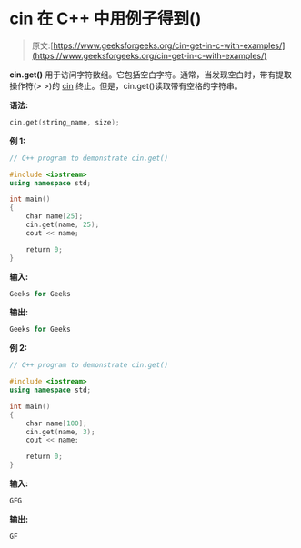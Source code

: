 # cin 在 C++ 中用例子得到()

> 原文:[https://www.geeksforgeeks.org/cin-get-in-c-with-examples/](https://www.geeksforgeeks.org/cin-get-in-c-with-examples/)

**cin.get()** 用于访问字符数组。它包括空白字符。通常，当发现空白时，带有提取操作符(> >)的 [cin](https://www.geeksforgeeks.org/basic-input-output-c/) 终止。但是，cin.get()读取带有空格的字符串。

**语法:**

```cpp
cin.get(string_name, size);
```

**例 1:**

```cpp
// C++ program to demonstrate cin.get()

#include <iostream>
using namespace std;

int main()
{
    char name[25];
    cin.get(name, 25);
    cout << name;

    return 0;
}
```

**输入:**

```cpp
Geeks for Geeks
```

**输出:**

```cpp
Geeks for Geeks
```

**例 2:**

```cpp
// C++ program to demonstrate cin.get()

#include <iostream>
using namespace std;

int main()
{
    char name[100];
    cin.get(name, 3);
    cout << name;

    return 0;
}
```

**输入:**

```cpp
GFG
```

**输出:**

```cpp
GF
```